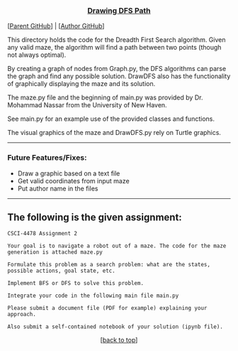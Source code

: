 <a name="readme-top"></a>

<h3 align="center"> <b><u>Drawing DFS Path</u></b> </h3> 

[[Parent GitHub](https://github.com/hoodieman0/AI-Algorithms)] |
 [[Author GitHub](https://github.com/hoodieman0)]

This directory holds the code for the Dreadth First Search algorithm. Given any valid maze, the algorithm will find a path between two points (though not always optimal). 

By creating a graph of nodes from Graph.py, the DFS algorithms can parse the graph and find any possible solution. DrawDFS also has the functionality of graphically displaying the maze and its solution.

The maze.py file and the beginning of main.py was provided by Dr. Mohammad Nassar from the University of New Haven.

See main.py for an example use of the provided classes and functions.

The visual graphics of the maze and DrawDFS.py rely on Turtle graphics.


----------------------------

### Future Features/Fixes:
* Draw a graphic based on a text file
* Get valid coordinates from input maze
* Put author name in the files

----------------------------

## The following is the given assignment:

```
CSCI-4478 Assignment 2

Your goal is to navigate a robot out of a maze. The code for the maze generation is attached maze.py

Formulate this problem as a search problem: what are the states, possible actions, goal state, etc. 

Implement BFS or DFS to solve this problem. 

Integrate your code in the following main file main.py 

Please submit a document file (PDF for example) explaining your approach.

Also submit a self-contained notebook of your solution (ipynb file). 
```

<p align="center">[<a href="#readme-top">back to top</a>]</p>

<!---
Use shields.io for cool headers
--->